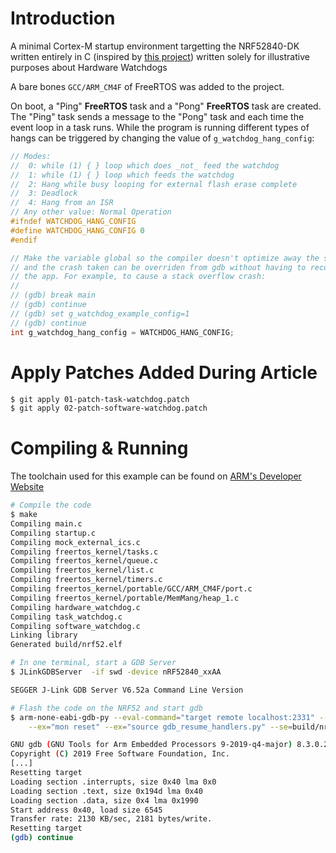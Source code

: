 # Introduction

A minimal Cortex-M startup environment targetting the NRF52840-DK written
entirely in C (inspired by
[this project](https://github.com/noahp/minimal-c-cortex-m)) written solely for
illustrative purposes about Hardware Watchdogs

A bare bones `GCC/ARM_CM4F` of FreeRTOS was added to the project.

On boot, a "Ping" **FreeRTOS** task and a "Pong" **FreeRTOS** task are created.
The "Ping" task sends a message to the "Pong" task and each time the event loop
in a task runs. While the program is running different types of hangs can be
triggered by changing the value of `g_watchdog_hang_config`:

```c
// Modes:
//  0: while (1) { } loop which does _not_ feed the watchdog
//  1: while (1) { } loop which feeds the watchdog
//  2: Hang while busy looping for external flash erase complete
//  3: Deadlock
//  4: Hang from an ISR
// Any other value: Normal Operation
#ifndef WATCHDOG_HANG_CONFIG
#define WATCHDOG_HANG_CONFIG 0
#endif

// Make the variable global so the compiler doesn't optimize away the setting
// and the crash taken can be overriden from gdb without having to recompile
// the app. For example, to cause a stack overflow crash:
//
// (gdb) break main
// (gdb) continue
// (gdb) set g_watchdog_example_config=1
// (gdb) continue
int g_watchdog_hang_config = WATCHDOG_HANG_CONFIG;
```

# Apply Patches Added During Article

```bash
$ git apply 01-patch-task-watchdog.patch
$ git apply 02-patch-software-watchdog.patch
```

# Compiling & Running

The toolchain used for this example can be found on
[ARM's Developer Website](https://developer.arm.com/tools-and-software/open-source-software/developer-tools/gnu-toolchain/gnu-rm/downloads)

```bash
# Compile the code
$ make
Compiling main.c
Compiling startup.c
Compiling mock_external_ics.c
Compiling freertos_kernel/tasks.c
Compiling freertos_kernel/queue.c
Compiling freertos_kernel/list.c
Compiling freertos_kernel/timers.c
Compiling freertos_kernel/portable/GCC/ARM_CM4F/port.c
Compiling freertos_kernel/portable/MemMang/heap_1.c
Compiling hardware_watchdog.c
Compiling task_watchdog.c
Compiling software_watchdog.c
Linking library
Generated build/nrf52.elf

# In one terminal, start a GDB Server
$ JLinkGDBServer  -if swd -device nRF52840_xxAA

SEGGER J-Link GDB Server V6.52a Command Line Version

# Flash the code on the NRF52 and start gdb
$ arm-none-eabi-gdb-py --eval-command="target remote localhost:2331" --ex="mon reset" --ex="load" \
    --ex="mon reset" --ex="source gdb_resume_handlers.py" --se=build/nrf52.elf

GNU gdb (GNU Tools for Arm Embedded Processors 9-2019-q4-major) 8.3.0.20190709-git
Copyright (C) 2019 Free Software Foundation, Inc.
[...]
Resetting target
Loading section .interrupts, size 0x40 lma 0x0
Loading section .text, size 0x194d lma 0x40
Loading section .data, size 0x4 lma 0x1990
Start address 0x40, load size 6545
Transfer rate: 2130 KB/sec, 2181 bytes/write.
Resetting target
(gdb) continue
```
